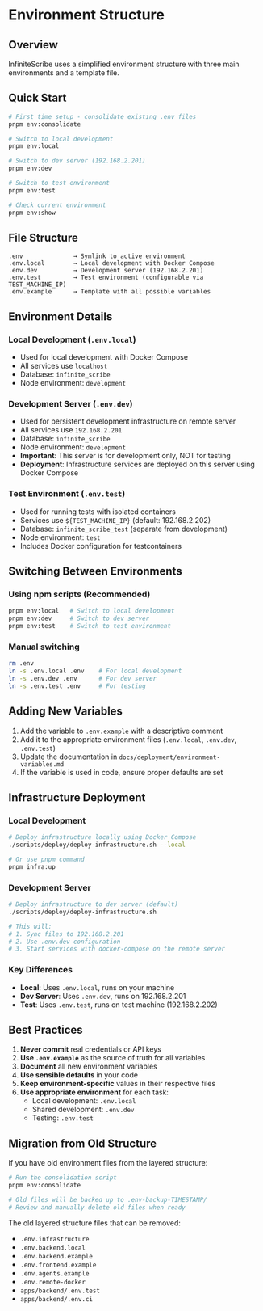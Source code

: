 # Environment Structure

## Overview

InfiniteScribe uses a simplified environment structure with three main environments and a template file.

## Quick Start

```bash
# First time setup - consolidate existing .env files
pnpm env:consolidate

# Switch to local development
pnpm env:local

# Switch to dev server (192.168.2.201)
pnpm env:dev

# Switch to test environment
pnpm env:test

# Check current environment
pnpm env:show
```

## File Structure

```
.env              → Symlink to active environment
.env.local        → Local development with Docker Compose
.env.dev          → Development server (192.168.2.201)
.env.test         → Test environment (configurable via TEST_MACHINE_IP)
.env.example      → Template with all possible variables
```

## Environment Details

### Local Development (`.env.local`)
- Used for local development with Docker Compose
- All services use `localhost`
- Database: `infinite_scribe`
- Node environment: `development`

### Development Server (`.env.dev`)
- Used for persistent development infrastructure on remote server
- All services use `192.168.2.201`
- Database: `infinite_scribe`
- Node environment: `development`
- **Important**: This server is for development only, NOT for testing
- **Deployment**: Infrastructure services are deployed on this server using Docker Compose

### Test Environment (`.env.test`)
- Used for running tests with isolated containers
- Services use `${TEST_MACHINE_IP}` (default: 192.168.2.202)
- Database: `infinite_scribe_test` (separate from development)
- Node environment: `test`
- Includes Docker configuration for testcontainers

## Switching Between Environments

### Using npm scripts (Recommended)
```bash
pnpm env:local   # Switch to local development
pnpm env:dev     # Switch to dev server
pnpm env:test    # Switch to test environment
```

### Manual switching
```bash
rm .env
ln -s .env.local .env    # For local development
ln -s .env.dev .env      # For dev server
ln -s .env.test .env     # For testing
```

## Adding New Variables

1. Add the variable to `.env.example` with a descriptive comment
2. Add it to the appropriate environment files (`.env.local`, `.env.dev`, `.env.test`)
3. Update the documentation in `docs/deployment/environment-variables.md`
4. If the variable is used in code, ensure proper defaults are set

## Infrastructure Deployment

### Local Development
```bash
# Deploy infrastructure locally using Docker Compose
./scripts/deploy/deploy-infrastructure.sh --local

# Or use pnpm command
pnpm infra:up
```

### Development Server
```bash
# Deploy infrastructure to dev server (default)
./scripts/deploy/deploy-infrastructure.sh

# This will:
# 1. Sync files to 192.168.2.201
# 2. Use .env.dev configuration
# 3. Start services with docker-compose on the remote server
```

### Key Differences
- **Local**: Uses `.env.local`, runs on your machine
- **Dev Server**: Uses `.env.dev`, runs on 192.168.2.201
- **Test**: Uses `.env.test`, runs on test machine (192.168.2.202)

## Best Practices

1. **Never commit** real credentials or API keys
2. **Use `.env.example`** as the source of truth for all variables
3. **Document** all new environment variables
4. **Use sensible defaults** in your code
5. **Keep environment-specific** values in their respective files
6. **Use appropriate environment** for each task:
   - Local development: `.env.local`
   - Shared development: `.env.dev`
   - Testing: `.env.test`

## Migration from Old Structure

If you have old environment files from the layered structure:
```bash
# Run the consolidation script
pnpm env:consolidate

# Old files will be backed up to .env-backup-TIMESTAMP/
# Review and manually delete old files when ready
```

The old layered structure files that can be removed:
- `.env.infrastructure`
- `.env.backend.local`
- `.env.backend.example`
- `.env.frontend.example`
- `.env.agents.example`
- `.env.remote-docker`
- `apps/backend/.env.test`
- `apps/backend/.env.ci`
